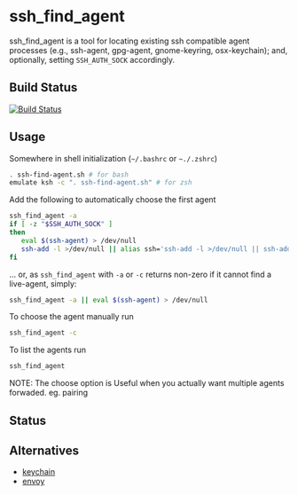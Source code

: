 # ssh_find_agent

ssh_find_agent is a tool for locating existing ssh compatible agent processes (e.g., ssh-agent, gpg-agent, gnome-keyring, osx-keychain); and, optionally, setting `SSH_AUTH_SOCK` accordingly.

## Build Status

[![Build Status](https://travis-ci.org/wwalker/ssh-find-agent.svg?branch=master)](https://travis-ci.org/wwalker/ssh-find-agent)


## Usage

Somewhere in shell initialization (`~/.bashrc` or `~./.zshrc`)

```bash
. ssh-find-agent.sh # for bash
emulate ksh -c ". ssh-find-agent.sh" # for zsh
```

Add the following to automatically choose the first agent
```bash
ssh_find_agent -a
if [ -z "$SSH_AUTH_SOCK" ]
then
   eval $(ssh-agent) > /dev/null
   ssh-add -l >/dev/null || alias ssh='ssh-add -l >/dev/null || ssh-add && unalias ssh; ssh'
fi
```

... or, as `ssh_find_agent` with `-a` or `-c` returns non-zero if it cannot find a live-agent, simply:

```bash
ssh_find_agent -a || eval $(ssh-agent) > /dev/null
```

To choose the agent manually run
```bash
ssh_find_agent -c
```

To list the agents run
```bash
ssh_find_agent
```

NOTE: The choose option is Useful when you actually want multiple agents forwaded.  eg. pairing

## Status

## Alternatives

  * [keychain](https://github.com/funtoo/keychain)
  * [envoy](https://github.com/vodik/envoy)
